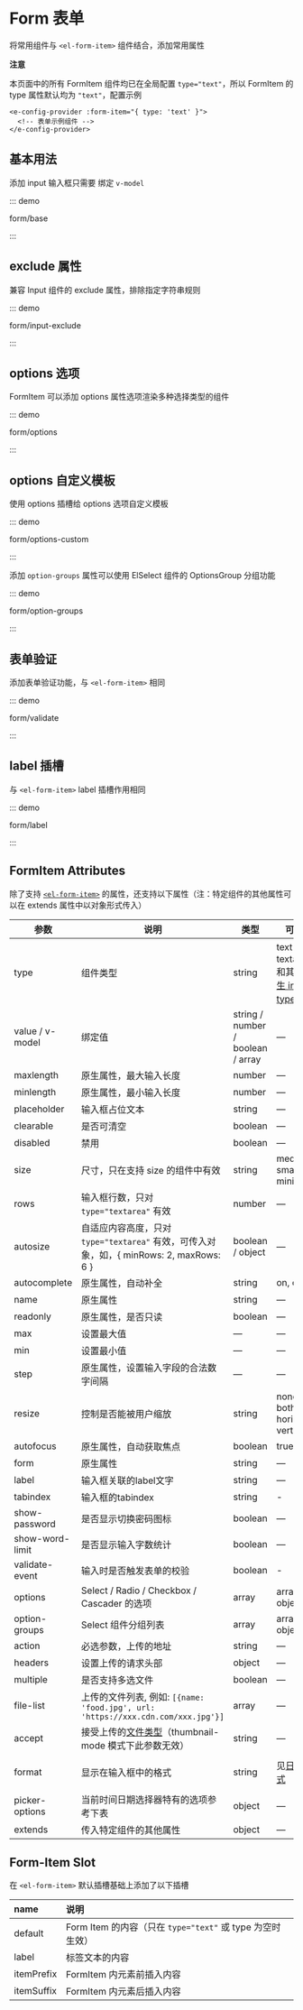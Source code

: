 # Form 表单

将常用组件与 `<el-form-item>` 组件结合，添加常用属性

**注意**

本页面中的所有 FormItem 组件均已在全局配置 `type="text"`，所以 FormItem 的 type 属性默认均为 `"text"`，配置示例

```vue
<e-config-provider :form-item="{ type: 'text' }">
  <!-- 表单示例组件 -->
</e-config-provider>
```

## 基本用法

添加 input 输入框只需要 绑定 `v-model`

::: demo

form/base

:::

## exclude 属性

兼容 Input 组件的 exclude 属性，排除指定字符串规则

::: demo

form/input-exclude

:::

## options 选项

FormItem 可以添加 options 属性选项渲染多种选择类型的组件

::: demo

form/options

:::

## options 自定义模板

使用 options 插槽给 options 选项自定义模板

::: demo

form/options-custom

:::

添加 `option-groups` 属性可以使用 ElSelect 组件的 OptionsGroup 分组功能

::: demo

form/option-groups

:::

## 表单验证

添加表单验证功能，与 `<el-form-item>` 相同

::: demo

form/validate

:::

## label 插槽

与 `<el-form-item>` label 插槽作用相同

::: demo

form/label

:::

## FormItem Attributes

除了支持 [`<el-form-item>`](https://element.eleme.io/#/zh-CN/component/form#form-item-attributes) 的属性，还支持以下属性（注：特定组件的其他属性可以在 extends 属性中以对象形式传入）

| 参数            | 说明                                                         | 类型                              | 可选值                                                       | 默认值              |
| --------------- | ------------------------------------------------------------ | --------------------------------- | ------------------------------------------------------------ | ------------------- |
| type            | 组件类型                                                     | string                            | text，textarea 和其他 [原生 input 的 type 值](https://developer.mozilla.org/en-US/docs/Web/HTML/Element/input#Form__types) | text                |
| value / v-model | 绑定值                                                       | string / number / boolean / array | —                                                            | —                   |
| maxlength       | 原生属性，最大输入长度                                       | number                            | —                                                            | —                   |
| minlength       | 原生属性，最小输入长度                                       | number                            | —                                                            | —                   |
| placeholder     | 输入框占位文本                                               | string                            | —                                                            | —                   |
| clearable       | 是否可清空                                                   | boolean                           | —                                                            | false               |
| disabled        | 禁用                                                         | boolean                           | —                                                            | false               |
| size            | 尺寸，只在支持 size 的组件中有效                             | string                            | medium / small / mini                                        | —                   |
| rows            | 输入框行数，只对 `type="textarea"` 有效                      | number                            | —                                                            | 2                   |
| autosize        | 自适应内容高度，只对 `type="textarea"` 有效，可传入对象，如，{ minRows: 2, maxRows: 6 } | boolean / object                  | —                                                            | false               |
| autocomplete    | 原生属性，自动补全                                           | string                            | on, off                                                      | off                 |
| name            | 原生属性                                                     | string                            | —                                                            | —                   |
| readonly        | 原生属性，是否只读                                           | boolean                           | —                                                            | false               |
| max             | 设置最大值                                                   | —                                 | —                                                            | —                   |
| min             | 设置最小值                                                   | —                                 | —                                                            | —                   |
| step            | 原生属性，设置输入字段的合法数字间隔                         | —                                 | —                                                            | —                   |
| resize          | 控制是否能被用户缩放                                         | string                            | none, both, horizontal, vertical                             | —                   |
| autofocus       | 原生属性，自动获取焦点                                       | boolean                           | true, false                                                  | false               |
| form            | 原生属性                                                     | string                            | —                                                            | —                   |
| label           | 输入框关联的label文字                                        | string                            | —                                                            | —                   |
| tabindex        | 输入框的tabindex                                             | string                            | -                                                            | -                   |
| show-password   | 是否显示切换密码图标                                         | boolean                           | —                                                            | false               |
| show-word-limit | 是否显示输入字数统计                                         | boolean                           | —                                                            | false               |
| validate-event  | 输入时是否触发表单的校验                                     | boolean                           | -                                                            | true                |
| options         | Select / Radio / Checkbox / Cascader 的选项                  | array                             | array, object                                                | []                  |
| option-groups   | Select 组件分组列表                                          | array                             | array, object                                                | []                  |
| action          | 必选参数，上传的地址                                         | string                            | —                                                            | —                   |
| headers         | 设置上传的请求头部                                           | object                            | —                                                            | —                   |
| multiple        | 是否支持多选文件                                             | boolean                           | —                                                            | —                   |
| file-list       | 上传的文件列表, 例如: `[{name: 'food.jpg', url: 'https://xxx.cdn.com/xxx.jpg'}]` | array                             | —                                                            | []                  |
| accept          | 接受上传的[文件类型](https://developer.mozilla.org/en-US/docs/Web/HTML/Element/input#attr-accept)（thumbnail-mode 模式下此参数无效） | string                            | —                                                            | —                   |
| format          | 显示在输入框中的格式                                         | string                            | 见[日期格式](https://element.eleme.io/#/zh-CN/component/date-picker#ri-qi-ge-shi) | yyyy-MM-dd HH:mm:ss |
| picker-options  | 当前时间日期选择器特有的选项参考下表                         | object                            | —                                                            | {}                  |
| extends         | 传入特定组件的其他属性                                       | object                            | —                                                            | {}                  |

## Form-Item Slot

在 `<el-form-item>` 默认插槽基础上添加了以下插槽

| name       | 说明                                                      |
| :--------- | :-------------------------------------------------------- |
| default    | Form Item 的内容（只在 `type="text"` 或 type 为空时生效） |
| label      | 标签文本的内容                                            |
| itemPrefix | FormItem 内元素前插入内容                                 |
| itemSuffix | FormItem 内元素后插入内容                                 |



<script lang="ts">
export default {
  name: 'DocsForm'
}
</script>

<script setup lang="ts">
import FormBase from 'docs/demo/form/base.vue'
import FormInputExclude from 'docs/demo/form/input-exclude.vue'
import FormOptions from 'docs/demo/form/options.vue'
import FormValidate from 'docs/demo/form/validate.vue'
import FormRender from 'docs/demo/form/render.vue'
import FormOptionsCustom from 'docs/demo/form/options-custom.vue'
import FormOptionGroups from 'docs/demo/form/option-groups.vue'
import FormLabel from 'docs/demo/form/label.vue'
</script>

<style>
.demo-form .el-form-item:last-child {
  margin-bottom: 0;
}
.demo-form .el-form {
  width: 480px;
}
.demo-form .el-input {
  width: 240px;
}
</style>